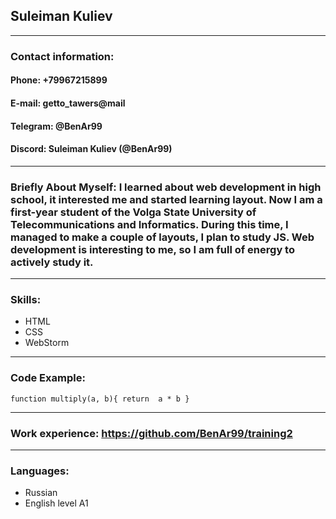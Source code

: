 ## Suleiman Kuliev
***
### Contact information:
#### Phone: +79967215899
#### E-mail: getto_tawers@mail
#### Telegram: @BenAr99
#### Discord: Suleiman Kuliev (@BenAr99)
***
### Briefly About Myself: I learned about web development in high school, it interested me and started learning layout. Now I am a first-year student of the Volga State University of Telecommunications and Informatics. During this time, I managed to make a couple of layouts, I plan to study JS. Web development is interesting to me, so I am full of energy to actively study it.
***
### Skills:
- HTML
- CSS
- WebStorm
***
### Code Example:
`function multiply(a, b){
return  a * b
}
`
***
### Work experience: https://github.com/BenAr99/training2
***
### Languages:
- Russian
- English level A1
